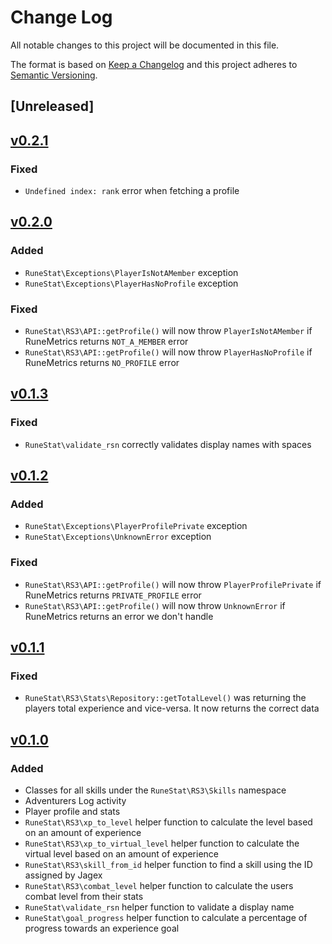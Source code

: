 # Change Log

All notable changes to this project will be documented in this file.

The format is based on [Keep a Changelog](http://keepachangelog.com/)
and this project adheres to [Semantic Versioning](http://semver.org/).

## [Unreleased]

## [v0.2.1](https://github.com/RuneStat/runescape-api/releases/tag/v0.2.1)

### Fixed

- `Undefined index: rank` error when fetching a profile

## [v0.2.0](https://github.com/RuneStat/runescape-api/releases/tag/v0.2.0)

### Added

- `RuneStat\Exceptions\PlayerIsNotAMember` exception
- `RuneStat\Exceptions\PlayerHasNoProfile` exception

### Fixed

- `RuneStat\RS3\API::getProfile()` will now throw `PlayerIsNotAMember` if RuneMetrics returns `NOT_A_MEMBER` error
- `RuneStat\RS3\API::getProfile()` will now throw `PlayerHasNoProfile` if RuneMetrics returns `NO_PROFILE` error

## [v0.1.3](https://github.com/RuneStat/runescape-api/releases/tag/v0.1.3)

### Fixed

- `RuneStat\validate_rsn` correctly validates display names with spaces

## [v0.1.2](https://github.com/RuneStat/runescape-api/releases/tag/v0.1.2)

### Added

- `RuneStat\Exceptions\PlayerProfilePrivate` exception
- `RuneStat\Exceptions\UnknownError` exception

### Fixed

- `RuneStat\RS3\API::getProfile()` will now throw `PlayerProfilePrivate` if RuneMetrics returns `PRIVATE_PROFILE` error
- `RuneStat\RS3\API::getProfile()` will now throw `UnknownError` if RuneMetrics returns an error we don't handle

## [v0.1.1](https://github.com/RuneStat/runescape-api/releases/tag/v0.1.1)

### Fixed

- `RuneStat\RS3\Stats\Repository::getTotalLevel()` was returning the players total experience and vice-versa. It now returns the correct data

## [v0.1.0](https://github.com/RuneStat/runescape-api/releases/tag/v0.1.0)

### Added

- Classes for all skills under the `RuneStat\RS3\Skills` namespace
- Adventurers Log activity
- Player profile and stats
- `RuneStat\RS3\xp_to_level` helper function to calculate the level based on an amount of experience
- `RuneStat\RS3\xp_to_virtual_level` helper function to calculate the virtual level based on an amount of experience
- `RuneStat\RS3\skill_from_id` helper function to find a skill using the ID assigned by Jagex
- `RuneStat\RS3\combat_level` helper function to calculate the users combat level from their stats
- `RuneStat\validate_rsn` helper function to validate a display name
- `RuneStat\goal_progress` helper function to calculate a percentage of progress towards an experience goal

